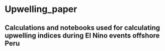 # Upwelling_paper
## Calculations and notebooks used for calculating upwelling indices during El Nino events offshore Peru
